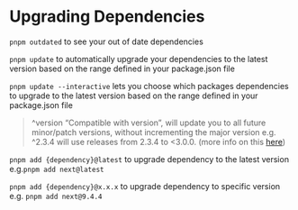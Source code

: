 # Upgrading Dependencies

`pnpm outdated` to see your out of date dependencies

`pnpm update` to automatically upgrade your dependencies to the latest version based on the range defined in your package.json file

`pnpm update --interactive` lets you choose which packages dependencies to upgrade to the latest version based on the range defined in your package.json file

> ^version “Compatible with version”, will update you to all future minor/patch versions, without incrementing the major version e.g. ^2.3.4 will use releases from 2.3.4 to <3.0.0. (more info on this [here](https://stackoverflow.com/a/22345808))

`pnpm add {dependency}@latest` to upgrade dependency to the latest version e.g.`pnpm add next@latest`

`pnpm add {dependency}@x.x.x` to upgrade dependency to specific version e.g. `pnpm add next@9.4.4`
